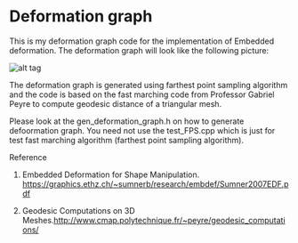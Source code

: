 # Deformation graph
This is my deformation graph code for the implementation of Embedded deformation. The deformation graph will look like the following picture:

![alt tag](https://github.com/hwdong/deformation_graph/blob/master/geo_sample.jpg) 

The deformation graph is generated using farthest point sampling algorithm and 
the code is based on the fast marching code from Professor Gabriel Peyre to compute geodesic distance of a triangular mesh.  

Please look at the gen_deformation_graph.h on how to generate defoormation graph. You need not use the test_FPS.cpp which is just for test fast marching algorithm (farthest point sampling algorithm).


Reference

1. Embedded Deformation for Shape Manipulation. 
    https://graphics.ethz.ch/~sumnerb/research/embdef/Sumner2007EDF.pdf
    
2. Geodesic Computations on 3D Meshes.http://www.cmap.polytechnique.fr/~peyre/geodesic_computations/